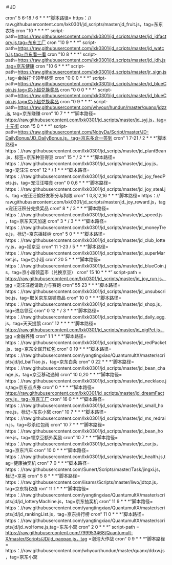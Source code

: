 ＃JD

cron“ 5 6-18 / 6 * * *”脚本路径= https：// raw.githubusercontent.com/lxk0301/jd_scripts/master/jd_fruit.js，tag=东东农场
cron "10 * * * *" script-path=https://raw.githubusercontent.com/lxk0301/jd_scripts/master/jd_jdfactory.js,tag=东东工厂
cron "10 9 * * *" script-path=https://raw.githubusercontent.com/lxk0301/jd_scripts/master/jd_watch.js,tag=京东看一看
cron "10 8 * * *" script-path=https://raw.githubusercontent.com/lxk0301/jd_scripts/master/jd_jdh.js,tag=京东健康
cron "10 6 * * *" script-path=https://raw.githubusercontent.com/lxk0301/jd_scripts/master/jr_sign.js, tag=金融打卡领年终奖
cron "0 0 0 * * *" script-path=https://raw.githubusercontent.com/lxk0301/jd_scripts/master/jd_blueCoin.js,tag=京小超兑换奖品
cron "0 0 0 * * *" script-path=https://raw.githubusercontent.com/lxk0301/jd_scripts/master/jd_blueCoin.js,tag=京小超兑换奖品
cron "0 9 * * *" script-path=https://raw.githubusercontent.com/whyour/hundun/master/quanx/jdzz.js, tag=京东赚赚
cron“ 10 7 * * *”脚本路径= https://raw.githubusercontent.com/lxk0301/jd_scripts/master/jd_syj.js，tag=十元街
cron "5 0 * * *"  script-path=https://raw.githubusercontent.com/NobyDa/Script/master/JD-DailyBonus/JD_DailyBonus.js，tag=京东多合一签到
cron“ 1 7-21 / 2 * * *”脚本路径= https：//raw.githubusercontent.com/lxk0301/jd_scripts/master/jd_plantBean.js，标签=京东种豆得豆
cron“ 15 * / 2 * * *”脚本路径= https：//raw.githubusercontent.com/lxk0301/jd_scripts/master/jd_joy.js，tag=宠汪汪
cron“ 12 * / 1 * * *”脚本路径= https：//raw.githubusercontent.com/lxk0301/jd_scripts/master/jd_joy_feedPets.js，tag=宠汪汪喂食
cron“ 0 0,6 * * *”脚本路径= https：//raw.githubusercontent.com/lxk0301/jd_scripts/master/jd_joy_steal.js，tag =宠汪汪偷好友积分与狗粮
cron“ 1 0,8,12,16 * * *”脚本路径= https：// raw.githubusercontent.com/lxk0301/jd_scripts/master/jd_joy_reward.js，tag =宠汪汪积分兑换奖品
cron“ 8 * / 3 * * *”脚本路径= https：//raw.githubusercontent.com/lxk0301/jd_scripts/master/jd_speed.js，tag=京东天天加速
cron“ 3 * / 3 * * *”脚本路径= https：//raw.githubusercontent.com/lxk0301/jd_scripts/master/jd_moneyTree.js，标记=京东摇钱树
cron“ 5 0 * * *”脚本路径= https：//raw.githubusercontent.com/lxk0301/jd_scripts/master/jd_club_lottery.js，ag=摇京豆
cron“ 11 1-23 / 5 * * *”脚本路径= https：//raw.githubusercontent.com/lxk0301/jd_scripts/master/jd_superMarket.js，tag=京小超
cron“ 20 5 * * *”脚本路径= https：//raw.githubusercontent.com/lxk0301/jd_scripts/master/jd_blueCoin.js，tag=京小超领蓝币（兑换京豆）
cron“ 15 10 * * *” script-path = https://raw.githubusercontent.com/lxk0301/jd_scripts/master/jd_joy_run.js，tag =宠汪汪邀请助力与赛跑
cron“ 55 23 * * *”脚本路径= https：//raw.githubusercontent.com/lxk0301/jd_scripts/master/jd_unsubscribe.js，tag=取关京东店铺商品
cron“ 10 0 * * *”脚本路径= https：//raw.githubusercontent.com/lxk0301/jd_scripts/master/jd_shop.js，tag=进店领豆
cron“ 0 12 * / 3 * * *”脚本路径= https：//raw.githubusercontent.com/lxk0301/jd_scripts/master/jd_daily_egg.js，tag=天天提鹅
cron“ 12 * * * *”脚本路径= https://raw.githubusercontent.com/lxk0301/jd_scripts/master/jd_pigPet.js，tag =金融养猪
cron“ 1 1 * * *”脚本路径= https：//raw.githubusercontent.com/lxk0301/jd_scripts/master/jd_redPacket.js，tag=京东全民开红包
cron“ 0 19 * * *”脚本路径= https：//raw.githubusercontent.com/yangtingxiao/QuantumultX/master/scripts/jd/jd_baiTiao.js，tag=京东白条
cron“ 0 22 * * *”脚本路径= https：//raw.githubusercontent.com/lxk0301/jd_scripts/master/jd_bean_change.js，tag=京豆移动通知
cron“ 10 0,20 * * *”脚本路径= https：//raw.githubusercontent.com/lxk0301/jd_scripts/master/jd_necklace.js,tag=京东点点券
cron“ 0 * * * *”脚本路径= https://raw.githubusercontent.com/lxk0301/jd_scripts/master/jd_dreamFactory.js，tag=京喜工厂
cron“ 16 0 * * *”脚本路径= https：//raw.githubusercontent.com/lxk0301/jd_scripts/master/jd_small_home.js，标记=东东小窝
cron“ 10 7 * * *”脚本路径= https：//raw.githubusercontent.com/lxk0301/jd_scripts/master/jd_ms_redrain.js，tag=秒杀红包雨
cron“ 10 7 * * *”脚本路径= https：//raw.githubusercontent.com/lxk0301/jd_scripts/master/jd_bean_home.js，tag=领京豆额外奖励
cron“ 10 7 * * *”脚本路径= https：//raw.githubusercontent.com/lxk0301/jd_scripts/master/jd_car.js，tag=京东汽车
cron“ 10 0 * * *”脚本路径= https：//raw.githubusercontent.com/lxk0301/jd_scripts/master/jd_health.js,tag=健康抽奖机
cron“ 7 0 * * *”脚本路径= https：//raw.githubusercontent.com/Sunert/Scripts/master/Task/jingxi.js，标记=京喜
cron“ 5 8 * * *”脚本路径= https：//raw.githubusercontent.com/iisams/Scripts/master/liwo/jdtqz.js，tag=京东特权值
ron“ 11 1 * * *”脚本路径= https：//raw.githubusercontent.com/yangtingxiao/QuantumultX/master/scripts/jd/jd_lotteryMachine.js，tag=京东抽奖机
cron“ 11 9 * * *”脚本路径= https：//raw.githubusercontent.com/yangtingxiao/QuantumultX/master/scripts/jd/jd_rankingList.js，tag=京东排行榜
cron“ 11 0 * * *”脚本路径= https：//raw.githubusercontent.com/yangtingxiao/QuantumultX/master/scripts/jd/jd_woHome.js,tag=东东小窝
cron“ 2 0 * * *” script-path = https://raw.githubusercontent.com/799953468/Quantumult-X/master/Scripts/JD/jd_paopao.js，tag =泡泡大作战
cron“ 0 9 * * *”脚本路径= https：//raw.githubusercontent.com/whyour/hundun/master/quanx/ddxw.js，tag=京东小窝
